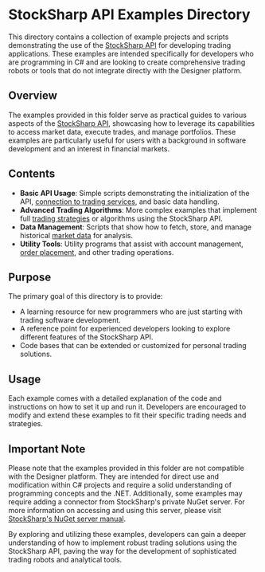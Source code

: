 # StockSharp API Examples Directory

This directory contains a collection of example projects and scripts demonstrating the use of the [StockSharp API](https://doc.stocksharp.com/topics/api.html) for developing trading applications. These examples are intended specifically for developers who are programming in C# and are looking to create comprehensive trading robots or tools that do not integrate directly with the Designer platform.

## Overview

The examples provided in this folder serve as practical guides to various aspects of the [StockSharp API](https://doc.stocksharp.com/topics/api.html), showcasing how to leverage its capabilities to access market data, execute trades, and manage portfolios. These examples are particularly useful for users with a background in software development and an interest in financial markets.

## Contents

- **Basic API Usage**: Simple scripts demonstrating the initialization of the API, [connection to trading services](https://doc.stocksharp.com/topics/api/connectors.html), and basic data handling.
- **Advanced Trading Algorithms**: More complex examples that implement full [trading strategies](https://doc.stocksharp.com/topics/api/strategies.html) or algorithms using the StockSharp API.
- **Data Management**: Scripts that show how to fetch, store, and manage historical [market data](https://doc.stocksharp.com/topics/api/market_data_storage.html) for analysis.
- **Utility Tools**: Utility programs that assist with account management, [order placement](https://doc.stocksharp.com/topics/api/orders_management.html), and other trading operations.

## Purpose

The primary goal of this directory is to provide:
- A learning resource for new programmers who are just starting with trading software development.
- A reference point for experienced developers looking to explore different features of the StockSharp API.
- Code bases that can be extended or customized for personal trading solutions.

## Usage

Each example comes with a detailed explanation of the code and instructions on how to set it up and run it. Developers are encouraged to modify and extend these examples to fit their specific trading needs and strategies.

## Important Note

Please note that the examples provided in this folder are not compatible with the Designer platform. They are intended for direct use and modification within C# projects and require a solid understanding of programming concepts and the .NET. Additionally, some examples may require adding a connector from StockSharp's private NuGet server. For more information on accessing and using this server, please visit [StockSharp's NuGet server manual](https://doc.stocksharp.com/topics/api/setup.html#private-nuget-server).

By exploring and utilizing these examples, developers can gain a deeper understanding of how to implement robust trading solutions using the StockSharp API, paving the way for the development of sophisticated trading robots and analytical tools.